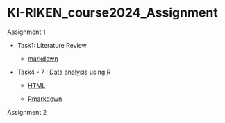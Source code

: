# KI-RIKEN_course2024_Assignment

Assignment 1

- Task1: Literature Review

  - [markdown](Task1.md)

- Task4 - 7 : Data analysis using R

  - [HTML](KI-RIKEN_2024_Assignment1.html)

  - [Rmarkdown](KI-RIKEN_2024_Assignment1.Rmd)


Assignment 2

